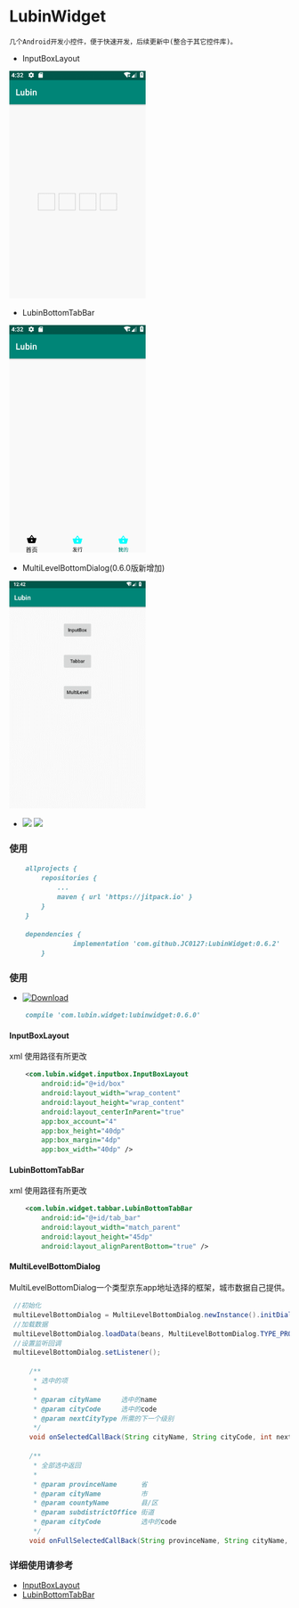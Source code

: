 # LubinWidget

    几个Android开发小控件，便于快速开发，后续更新中(整合于其它控件库)。
    
    
* InputBoxLayout

 [![](img/InputBox.gif)](https://github.com/JC0127/InputBoxLayout/blob/master/README.md)

* LubinBottomTabBar

 [![](img/Tabbar.gif)](https://github.com/JC0127/BottomTabBar/blob/master/README.md)


 
* MultiLevelBottomDialog(0.6.0版新增加)
  
![](img/MultilevelDialog.gif)


* [![](https://jitpack.io/v/JC0127/LubinWidget.svg)](https://jitpack.io/#JC0127/LubinWidget)
 ![](https://img.shields.io/badge/author-Lubin-red.svg)


### 使用 
```markdown
	allprojects {
		repositories {
			...
			maven { url 'https://jitpack.io' }
		}
	}
	
	dependencies {
    	        implementation 'com.github.JC0127:LubinWidget:0.6.2'
    	}
```
### 使用 

* [ ![Download](https://api.bintray.com/packages/lubin/MavenLubin/LubinWidget/images/download.svg) ](https://bintray.com/lubin/MavenLubin/LubinWidget/_latestVersion)

```markdown
    compile 'com.lubin.widget:lubinwidget:0.6.0'
```

#### InputBoxLayout

xml 使用路径有所更改
```xml
    <com.lubin.widget.inputbox.InputBoxLayout
        android:id="@+id/box"
        android:layout_width="wrap_content"
        android:layout_height="wrap_content"
        android:layout_centerInParent="true"
        app:box_account="4"
        app:box_height="40dp"
        app:box_margin="4dp"
        app:box_width="40dp" />
```

#### LubinBottomTabBar

xml 使用路径有所更改
```xml
    <com.lubin.widget.tabbar.LubinBottomTabBar
        android:id="@+id/tab_bar"
        android:layout_width="match_parent"
        android:layout_height="45dp"
        android:layout_alignParentBottom="true" />
```
#### MultiLevelBottomDialog

MultiLevelBottomDialog一个类型京东app地址选择的框架，城市数据自己提供。
```java
 //初始化
 multiLevelBottomDialog = MultiLevelBottomDialog.newInstance().initDialogHeight("int 高度");
 //加载数据
 multiLevelBottomDialog.loadData(beans, MultiLevelBottomDialog.TYPE_PROVINCE);
 //设置监听回调
 multiLevelBottomDialog.setListener();
 
     /**
      * 选中的项
      *
      * @param cityName     选中的name
      * @param cityCode     选中的code
      * @param nextCityType 所需的下一个级别
      */
     void onSelectedCallBack(String cityName, String cityCode, int nextCityType);
 
     /**
      * 全部选中返回
      *
      * @param provinceName      省
      * @param cityName          市
      * @param countyName        县/区
      * @param subdistrictOffice 街道
      * @param cityCode          选中的code
      */
     void onFullSelectedCallBack(String provinceName, String cityName, String countyName, String subdistrictOffice, String cityCode);
```

### 详细使用请参考
* [InputBoxLayout](https://github.com/JC0127/InputBoxLayout/blob/master/README.md)
* [LubinBottomTabBar](https://github.com/JC0127/BottomTabBar/blob/master/README.md)
 

